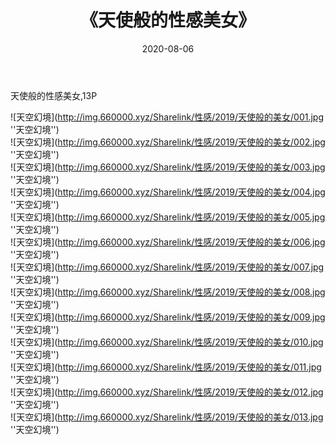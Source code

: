 ﻿---
layout: post
title:  《天使般的性感美女》
date:   2020-08-06
img: http://img.660000.xyz/Sharelink/性感/2019/天使般的美女/000.jpg
categories: [美女, 性感, 泳衣]
---

天使般的性感美女,13P

![天空幻境](http://img.660000.xyz/Sharelink/性感/2019/天使般的美女/001.jpg ''天空幻境'') <br>
![天空幻境](http://img.660000.xyz/Sharelink/性感/2019/天使般的美女/002.jpg ''天空幻境'') <br>
![天空幻境](http://img.660000.xyz/Sharelink/性感/2019/天使般的美女/003.jpg ''天空幻境'') <br>
![天空幻境](http://img.660000.xyz/Sharelink/性感/2019/天使般的美女/004.jpg ''天空幻境'') <br>
![天空幻境](http://img.660000.xyz/Sharelink/性感/2019/天使般的美女/005.jpg ''天空幻境'') <br>
![天空幻境](http://img.660000.xyz/Sharelink/性感/2019/天使般的美女/006.jpg ''天空幻境'') <br>
![天空幻境](http://img.660000.xyz/Sharelink/性感/2019/天使般的美女/007.jpg ''天空幻境'') <br>
![天空幻境](http://img.660000.xyz/Sharelink/性感/2019/天使般的美女/008.jpg ''天空幻境'') <br>
![天空幻境](http://img.660000.xyz/Sharelink/性感/2019/天使般的美女/009.jpg ''天空幻境'') <br>
![天空幻境](http://img.660000.xyz/Sharelink/性感/2019/天使般的美女/010.jpg ''天空幻境'') <br>
![天空幻境](http://img.660000.xyz/Sharelink/性感/2019/天使般的美女/011.jpg ''天空幻境'') <br>
![天空幻境](http://img.660000.xyz/Sharelink/性感/2019/天使般的美女/012.jpg ''天空幻境'') <br>
![天空幻境](http://img.660000.xyz/Sharelink/性感/2019/天使般的美女/013.jpg ''天空幻境'') <br>
